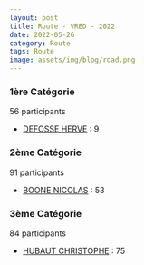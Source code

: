 ```yaml
---
layout: post
title: Route - VRED - 2022
date: 2022-05-26
category: Route
tags: Route
image: assets/img/blog/road.png
---
```


### 1ère Catégorie
56 participants
- [DEFOSSE HERVE](https://teamspecializedlille.cc/coureurs/defosseherve) : 9

### 2ème Catégorie
91 participants
- [BOONE NICOLAS](https://teamspecializedlille.cc/coureurs/boonenicolas) : 53

### 3ème Catégorie
84 participants
- [HUBAUT CHRISTOPHE](https://teamspecializedlille.cc/coureurs/hubautchristophe) : 75

